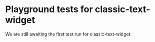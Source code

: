 # Playground tests for classic-text-widget
We are still awaiting the first test run for classic-text-widget.
